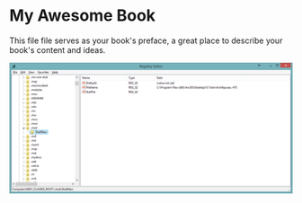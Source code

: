 # My Awesome Book

This file file serves as your book's preface, a great place to describe your book's content and ideas.

![](/img/test.png)
